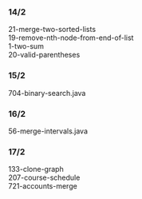### 14/2
21-merge-two-sorted-lists <br>
19-remove-nth-node-from-end-of-list <br>
1-two-sum <br>
20-valid-parentheses <br>
### 15/2
704-binary-search.java
### 16/2
56-merge-intervals.java
### 17/2
133-clone-graph <br>
207-course-schedule <br>
721-accounts-merge <br>

